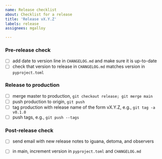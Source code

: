 ```yaml
---
name: Release checklist
about: Checklist for a release
title: 'Release vX.Y.Z'
labels: release
assignees: mgalloy

---
```


### Pre-release check

- [ ] add date to version line in `CHANGELOG.md` and make sure it is up-to-date
- [ ] check that version to release in `CHANGELOG.md` matches version in `pyproject.toml`

### Release to production

- [ ] merge master to production, `git checkout release; git merge main`
- [ ] push production to origin, `git push`
- [ ] tag production with release name of the form vX.Y.Z, e.g., `git tag -a v0.1.0`
- [ ] push tags, e.g., `git push --tags`

### Post-release check

- [ ] send email with new release notes to iguana, detoma, and observers
- [ ] in main, increment version in `pyproject.toml` and `CHANGELOG.md`

